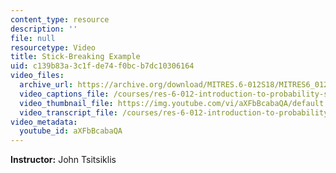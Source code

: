 ```yaml
---
content_type: resource
description: ''
file: null
resourcetype: Video
title: Stick-Breaking Example
uid: c139b83a-3c1f-de74-f0bc-b7dc10306164
video_files:
  archive_url: https://archive.org/download/MITRES.6-012S18/MITRES6_012S18_L10-06_300k.mp4
  video_captions_file: /courses/res-6-012-introduction-to-probability-spring-2018/f19bcddec099505a800166d9f6fc723c_aXFbBcabaQA.vtt
  video_thumbnail_file: https://img.youtube.com/vi/aXFbBcabaQA/default.jpg
  video_transcript_file: /courses/res-6-012-introduction-to-probability-spring-2018/b1872805a61a3bdcf619b2898217d5f8_aXFbBcabaQA.pdf
video_metadata:
  youtube_id: aXFbBcabaQA
---
```


**Instructor:** John Tsitsiklis